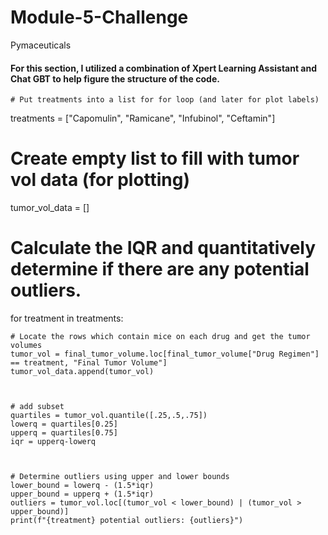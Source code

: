 # Module-5-Challenge
Pymaceuticals


#### For this section, I utilized a combination of Xpert Learning Assistant and Chat GBT to help figure the structure of the code.
    # Put treatments into a list for for loop (and later for plot labels)
treatments = ["Capomulin", "Ramicane", "Infubinol", "Ceftamin"]


# Create empty list to fill with tumor vol data (for plotting)
tumor_vol_data = []


# Calculate the IQR and quantitatively determine if there are any potential outliers.
for treatment in treatments:


    # Locate the rows which contain mice on each drug and get the tumor volumes
    tumor_vol = final_tumor_volume.loc[final_tumor_volume["Drug Regimen"] == treatment, "Final Tumor Volume"]
    tumor_vol_data.append(tumor_vol)



    # add subset
    quartiles = tumor_vol.quantile([.25,.5,.75])
    lowerq = quartiles[0.25]
    upperq = quartiles[0.75]
    iqr = upperq-lowerq



    # Determine outliers using upper and lower bounds
    lower_bound = lowerq - (1.5*iqr)
    upper_bound = upperq + (1.5*iqr)
    outliers = tumor_vol.loc[(tumor_vol < lower_bound) | (tumor_vol > upper_bound)]
    print(f"{treatment} potential outliers: {outliers}")